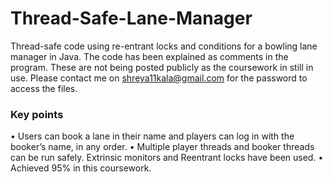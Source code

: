 # Thread-Safe-Lane-Manager
Thread-safe code using re-entrant locks and conditions for a bowling lane manager in Java.
The code has been explained as comments in the program. These are not being posted publicly as the coursework in still in use. Please contact me on shreya11kala@gmail.com for the password to access the files.

### Key points
• Users can book a lane in their name and players can log in with the
booker’s name, in any order.
• Multiple player threads and booker threads can be run safely. Extrinsic
monitors and Reentrant locks have been used.
• Achieved 95% in this coursework.

